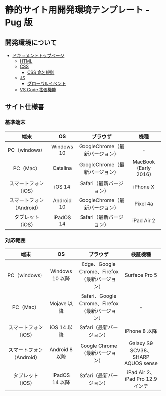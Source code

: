 # 静的サイト用開発環境テンプレート - Pug 版

## 開発環境について

- [ドキュメントトップページ](docs/README.md)
  - [HTML](docs/html.md)
  - [CSS](docs/css/README.md)
    - [CSS 命名規則](docs/css/rule.md)
  - [JS](docs/js/README.md)
    - [グローバルイベント](docs/js/event.md)
  - [VS Code 拡張機能](docs/vscode.md)

## サイト仕様書

### 基準端末

|           端末            |     OS     |            ブラウザ            |         機種         |
| :-----------------------: | :--------: | :----------------------------: | :------------------: |
|       PC（windows）       | Windows 10 | GoogleChrome（最新バージョン） |          -           |
|         PC（Mac）         |  Catalina  | GoogleChrome（最新バージョン） | MacBook (Early 2016) |
|   スマートフォン（iOS）   |   iOS 14   |    Safari（最新バージョン）    |       iPhone X       |
| スマートフォン（Android） | Android 10 | GoogleChrome（最新バージョン） |       Pixel 4a       |
|     タブレット（iOS）     | iPadOS 14  |    Safari（最新バージョン）    |      iPad Air 2      |

### 対応範囲

|           端末            |       OS        |                     ブラウザ                     |              検証機種              |
| :-----------------------: | :-------------: | :----------------------------------------------: | :--------------------------------: |
|       PC（windows）       | Windows 10 以降 |  Edge、Google Chrome、Firefox（最新バージョン）  |           Surface Pro 5            |
|         PC（Mac）         |   Mojave 以降   | Safari、Google Chrome、Firefox（最新バージョン） |                 -                  |
|   スマートフォン（iOS）   |   iOS 14 以降   |             Safari（最新バージョン）             |           iPhone 8 以降            |
| スマートフォン（Android） | Android 8 以降  |         Google Chrome（最新バージョン）          | Galaxy S9 SCV38、SHARP AQUOS sense |
|     タブレット（iOS）     | iPadOS 14 以降  |             Safari（最新バージョン）             |  iPad Air 2、iPad Pro 12.9 インチ  |
